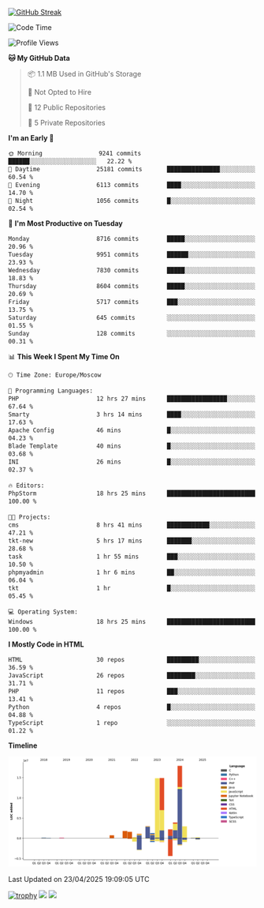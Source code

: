 [![GitHub Streak](https://github-readme-streak-stats.herokuapp.com/?user=yogik10)](https://git.io/streak-stats)
<!--START_SECTION:waka-->
![Code Time](http://img.shields.io/badge/Code%20Time-1%2C286%20hrs%2025%20mins-blue)

![Profile Views](http://img.shields.io/badge/Profile%20Views-0-blue)

**🐱 My GitHub Data** 

> 📦 1.1 MB Used in GitHub's Storage 
 > 
> 🚫 Not Opted to Hire
 > 
> 📜 12 Public Repositories 
 > 
> 🔑 5 Private Repositories 
 > 
**I'm an Early 🐤** 

```text
🌞 Morning                9241 commits        ██████░░░░░░░░░░░░░░░░░░░   22.22 % 
🌆 Daytime                25181 commits       ███████████████░░░░░░░░░░   60.54 % 
🌃 Evening                6113 commits        ████░░░░░░░░░░░░░░░░░░░░░   14.70 % 
🌙 Night                  1056 commits        █░░░░░░░░░░░░░░░░░░░░░░░░   02.54 % 
```
📅 **I'm Most Productive on Tuesday** 

```text
Monday                   8716 commits        █████░░░░░░░░░░░░░░░░░░░░   20.96 % 
Tuesday                  9951 commits        ██████░░░░░░░░░░░░░░░░░░░   23.93 % 
Wednesday                7830 commits        █████░░░░░░░░░░░░░░░░░░░░   18.83 % 
Thursday                 8604 commits        █████░░░░░░░░░░░░░░░░░░░░   20.69 % 
Friday                   5717 commits        ███░░░░░░░░░░░░░░░░░░░░░░   13.75 % 
Saturday                 645 commits         ░░░░░░░░░░░░░░░░░░░░░░░░░   01.55 % 
Sunday                   128 commits         ░░░░░░░░░░░░░░░░░░░░░░░░░   00.31 % 
```


📊 **This Week I Spent My Time On** 

```text
🕑︎ Time Zone: Europe/Moscow

💬 Programming Languages: 
PHP                      12 hrs 27 mins      █████████████████░░░░░░░░   67.64 % 
Smarty                   3 hrs 14 mins       ████░░░░░░░░░░░░░░░░░░░░░   17.63 % 
Apache Config            46 mins             █░░░░░░░░░░░░░░░░░░░░░░░░   04.23 % 
Blade Template           40 mins             █░░░░░░░░░░░░░░░░░░░░░░░░   03.68 % 
INI                      26 mins             █░░░░░░░░░░░░░░░░░░░░░░░░   02.37 % 

🔥 Editors: 
PhpStorm                 18 hrs 25 mins      █████████████████████████   100.00 % 

🐱‍💻 Projects: 
cms                      8 hrs 41 mins       ████████████░░░░░░░░░░░░░   47.21 % 
tkt-new                  5 hrs 17 mins       ███████░░░░░░░░░░░░░░░░░░   28.68 % 
task                     1 hr 55 mins        ███░░░░░░░░░░░░░░░░░░░░░░   10.50 % 
phpmyadmin               1 hr 6 mins         ██░░░░░░░░░░░░░░░░░░░░░░░   06.04 % 
tkt                      1 hr                █░░░░░░░░░░░░░░░░░░░░░░░░   05.45 % 

💻 Operating System: 
Windows                  18 hrs 25 mins      █████████████████████████   100.00 % 
```

**I Mostly Code in HTML** 

```text
HTML                     30 repos            █████████░░░░░░░░░░░░░░░░   36.59 % 
JavaScript               26 repos            ████████░░░░░░░░░░░░░░░░░   31.71 % 
PHP                      11 repos            ███░░░░░░░░░░░░░░░░░░░░░░   13.41 % 
Python                   4 repos             █░░░░░░░░░░░░░░░░░░░░░░░░   04.88 % 
TypeScript               1 repo              ░░░░░░░░░░░░░░░░░░░░░░░░░   01.22 % 
```



**Timeline**

![Lines of Code chart](https://raw.githubusercontent.com/Yogik10/Yogik10/main/assets/bar_graph.png)


 Last Updated on 23/04/2025 19:09:05 UTC
<!--END_SECTION:waka-->
[![trophy](https://github-profile-trophy.vercel.app/?username=yogik10)](https://github.com/ryo-ma/github-profile-trophy)
![](https://github-profile-summary-cards.vercel.app/api/cards/profile-details?username=yogik10&theme=solarized_dark)
![](https://github-profile-summary-cards.vercel.app/api/cards/most-commit-language?username=yogik10&theme=solarized_dark)


